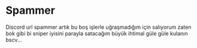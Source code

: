 # Spammer
Discord url spammer artık bu boş işlerle uğraşmadığım için salıyorum zaten bok gibi bi sniper iyisini parayla satacağım büyük ihtimal güle güle kulanın bscv...

